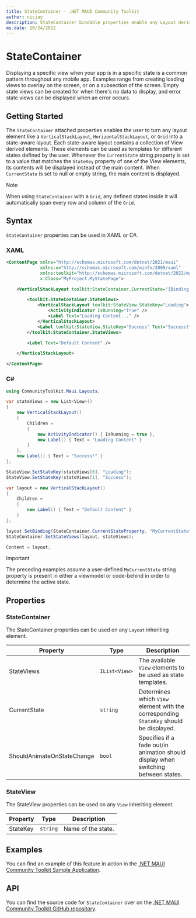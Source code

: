 ```yaml
---
title: StateContainer - .NET MAUI Community Toolkit
author: nicjay
description: StateContainer bindable properties enable any Layout derived element to become state-aware
ms.date: 10/24/2022
---
```


# StateContainer

Displaying a specific view when your app is in a specific state is a common pattern throughout any mobile app. Examples range from creating loading views to overlay on the screen, or on a subsection of the screen. Empty state views can be created for when there's no data to display, and error state views can be displayed when an error occurs.

## Getting Started

The `StateContainer` attached properties enables the user to turn any layout element like a `VerticalStackLayout`, `HorizontalStackLayout`, or `Grid` into a state-aware layout. Each state-aware layout contains a collection of View derived elements. These elements can be used as templates for different states defined by the user. Whenever the `CurrentState` string property is set to a value that matches the `StateKey` property of one of the View elements, its contents will be displayed instead of the main content. When `CurrentState` is set to null or empty string, the main content is displayed.

> [!NOTE]
> When using `StateContainer` with a `Grid`, any defined states inside it will automatically span every row and column of the `Grid`.

## Syntax

`StateContainer` properties can be used in XAML or C#.

### XAML

```xml
<ContentPage xmlns="http://schemas.microsoft.com/dotnet/2021/maui"
             xmlns:x="http://schemas.microsoft.com/winfx/2009/xaml"
             xmlns:toolkit="http://schemas.microsoft.com/dotnet/2022/maui/toolkit"
             x:Class="MyProject.MyStatePage">

    <VerticalStackLayout toolkit:StateContainer.CurrentState="{Binding MyCurrentState}">

        <toolkit:StateContainer.StateViews>
            <VerticalStackLayout toolkit:StateView.StateKey="Loading">
                <ActivityIndicator IsRunning="True" />
                <Label Text="Loading Content..." />
            </VerticalStackLayout>
            <Label toolkit:StateView.StateKey="Success" Text="Success!" />
        </toolkit:StateContainer.StateViews>

        <Label Text="Default Content" />

    </VerticalStackLayout>

</ContentPage>
```

### C#

```csharp
using CommunityToolkit.Maui.Layouts;

var stateViews = new List<View>()
{
    new VerticalStackLayout()
    {
        Children =
        {
            new ActivityIndicator() { IsRunning = true },
            new Label() { Text = "Loading Content" }
        }
    },
    new Label() { Text = "Success!" }
};

StateView.SetStateKey(stateViews[0], "Loading");
StateView.SetStateKey(stateViews[1], "Success");

var layout = new VerticalStackLayout()
{
    Children =
    {
        new Label() { Text = "Default Content" }
    }
};

layout.SetBinding(StateContainer.CurrentStateProperty, "MyCurrentState");
StateContainer.SetStateViews(layout, stateViews);

Content = layout;
```

> [!IMPORTANT]
> The preceding examples assume a user-defined `MyCurrentState` string property is present in either a viewmodel or code-behind in order to determine the active state.

## Properties

### StateContainer

The StateContainer properties can be used on any `Layout` inheriting element.

| Property | Type | Description |
|--------------------------|-------------|--------------------------------------------------------------------------------------|
| StateViews | `IList<View>` | The available `View` elements to be used as state templates. |
| CurrentState | `string` | Determines which `View` element with the corresponding `StateKey` should be displayed. |
| ShouldAnimateOnStateChange | `bool` | Specifies if a fade out/in animation should display when switching between states. |

### StateView

The StateView properties can be used on any `View` inheriting element.

| Property | Type | Description |
|--------|--------|------------------|
| StateKey | `string` | Name of the state. |

## Examples

You can find an example of this feature in action in the [.NET MAUI Community Toolkit Sample Application](https://github.com/CommunityToolkit/Maui/blob/main/samples/CommunityToolkit.Maui.Sample/Pages/Layouts/).

## API

You can find the source code for `StateContainer` over on the [.NET MAUI Community Toolkit GitHub repository](https://github.com/CommunityToolkit/Maui/tree/main/src/CommunityToolkit.Maui/Layouts/StateContainer).
